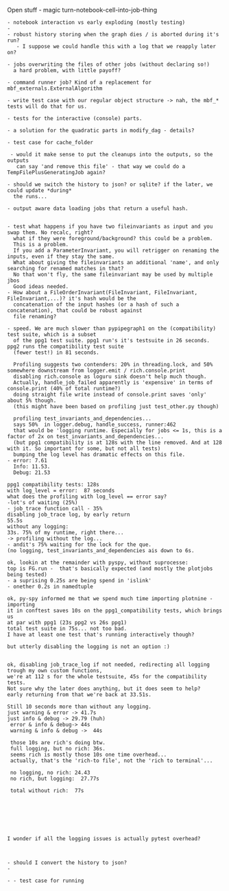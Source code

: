 Open stuff
	- magic turn-notebook-cell-into-job-thing
 
	- notebook interaction vs early exploding (mostly testing)
	- 
	- robust history storing when the graph dies / is aborted during it's run?
	   - I suppose we could handle this with a log that we reapply later on?
	
	- jobs overwriting the files of other jobs (without declaring so!)
	  a hard problem, with little payoff?
	 
	- command runner job? Kind of a replacement for mbf_externals.ExternalAlgorithm
	 
	- write test case with our regular object structure -> nah, the mbf_* tests will do that for us.
	 
	- tests for the interactive (console) parts.

	- a solution for the quadratic parts in modify_dag - details?
	
	- test case for cache_folder
	 
	 - would it make sense to put the cleanups into the outputs, so the outputs 
	   can say 'and remove this file' - that way we could do a TempFilePlusGeneratingJob again?
	 
	- should we switch the history to json? or sqlite? if the later, we could update *during* 
	  the runs...
	  
	- output aware data loading jobs that return a useful hash.

	
	- test what happens if you have two fileinvariants as input and you swap them. No recalc, right?
	  what if they were foreground/background? this could be a problem.
	  This is a problem.
	  If you add a ParameterInvariant, you will retrigger on renaming the inputs, even if they stay the same.
	  What about giving the fileinvariants an additional 'name', and only searching for renamed matches in that?
	  No that won't fly, the same fileinvariant may be used by multiple jbos
	  Good ideas needed.
	- How about a FileOrderInvariant(FileInvariant, FileInvariant, FileInvariant,...)? it's hash would be the 
	  concatenation of the input hashes (or a hash of such a concatenation), that could be robust against 
	  file renaming?
	 
	- speed. We are much slower than pypipegraph1 on the (compatibility) test suite, which is a subset
	  of the ppg1 test suite. ppg1 run's it's testsuite in 26 seconds. ppg2 runs the compatibility test suite
	  (fewer test!) in 81 seconds.
	  
	  Profiling suggests two contenders: 20% in threading.lock, and 50% somewhere downstream from logger.emit / rich.console.print
	  disabling rich.console as loguru sink doesn't help much though.
	  Actually, handle_job_failed apparently is 'expensive' in terms of console.print (40% of total runtime?)
	  doing straight file write instead of console.print saves 'only' about 5% though.
	  (this might have been based on profiling just test_other.py though)
	  
	  profiling test_invariants_and_dependencies...
	  says 50%  in logger.debug, handle_success, runner:462
	  that would be 'logging runtime. Especially for jobs <= 1s, this is a factor of 2x on test_invariants_and_dependencies...
 	  (but ppg1 compatibility is at 128s with the line removed. And at 128 with it. So important for some, but not all tests)
	  bumping the log level has dramatic effects on this file.
	- error: 7.61
	  Info: 11.53.
	  Debug: 21.53
	
	ppg1 compatibility tests: 128s
	with log_level = error:  87 seconds
	what does the profiling with log_level == error say?
	-lot's of waiting (25%)
	- job_trace function call - 35%
	disabling job_trace log, by early return 
	55.5s
	without any logging:
	33s. 75% of my runtime, right there...
	-> profiling without the log...
	- andit's 75% waiting for the lock for the que.
	(no logging, test_invariants_and_dependencies ais down to 6s.
	
	ok, lookin at the remainder with pyspy, without suprocesse:
	top is FG.run -  that's basically expected (and mostly the plotjobs being tested)
	- a suprising 0.25s are being spend in 'islink'
	- onether 0.2s in namedtuple
 
    ok, py-spy informed me that we spend much time importing plotnine - importing
	it in conftest saves 10s on the ppg1_compatibility tests, which brings us 
	at par with ppg1 (23s ppg2 vs 26s ppg1)
	total test suite in 75s... not too bad.
	I have at least one test that's running interactively though?
	
	but utterly disabling the logging is not an option :)
	
	
	ok, disabling job_trace_log if not needed, redirecting all logging trough my own custom functions,
	we're at 112 s for the whole testsuite, 45s for the compatibility tests.
	Not sure why the later does anything, but it does seem to help?
	early returning from that we're back at 33.51s.
	
	Still 10 seconds more than without any logging.
	just warning & error -> 41.7s
	just info & debug -> 29.79 (huh)
	 error & info & debug-> 44s
	 warning & info & debug ->  44s
	 
	 those 10s are rich's doing btw.
	 full logging, but no rich: 36s.
	 seems rich is mostly those 10s one time overhead...
	 actually, that's the 'rich-to file', not the 'rich to terminal'...
	 
	 no logging, no rich: 24.43
	 no rich, but logging:  27.77s
	 
	 total without rich:  77s
	 
	

	
	 
	
	
	I wonder if all the logging issues is actually pytest overhead?
	 
	  
	   
	- should I convert the history to json?
	- 
	
	- - test case for running
